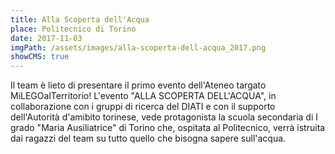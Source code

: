 ```yaml
---
title: Alla Scoperta dell'Acqua
place: Politecnico di Torino
date: 2017-11-03
imgPath: /assets/images/alla-scoperta-dell-acqua_2017.png
showCMS: true
---
```

Il team è lieto di presentare il primo evento dell'Ateneo targato MiLEGOalTerritorio! L'evento "ALLA SCOPERTA DELL'ACQUA", in collaborazione con i gruppi di ricerca del DIATI e con il supporto dell'Autorità d'amibito torinese, vede protagonista la scuola secondaria di I grado "Maria Ausiliatrice" di Torino che, ospitata al Politecnico, verrà istruita dai ragazzi del team su tutto quello che bisogna sapere sull'acqua.